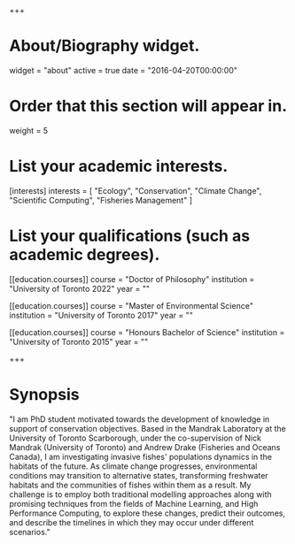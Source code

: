+++
# About/Biography widget.
widget = "about"
active = true
date = "2016-04-20T00:00:00"

# Order that this section will appear in.
weight = 5

# List your academic interests.
[interests]
  interests = [
    "Ecology",
    "Conservation",
    "Climate Change",
    "Scientific Computing",
    "Fisheries Management"
  ]

# List your qualifications (such as academic degrees).
[[education.courses]]
  course = "Doctor of Philosophy"
  institution = "University of Toronto 2022"
  year = ""

[[education.courses]]
  course = "Master of Environmental Science"
  institution = "University of Toronto 2017"
  year = ""

[[education.courses]]
  course = "Honours Bachelor of Science"
  institution = "University of Toronto 2015"
  year = ""

+++

# Synopsis

"I am PhD student motivated towards the development of knowledge in support of conservation objectives.
Based in the Mandrak Laboratory at the University of Toronto Scarborough, under the co-supervision of Nick Mandrak (University of Toronto) and Andrew Drake (Fisheries and Oceans Canada), I am investigating invasive fishes' populations dynamics in the habitats of the future. As climate change progresses, environmental conditions may transition to alternative states, transforming freshwater habitats and the communities of fishes within them as a result. My challenge is to employ both traditional modelling approaches along with promising techniques from the fields of Machine Learning, and High Performance Computing, to explore these changes, predict their outcomes, and describe the timelines in which they may occur under different scenarios."


